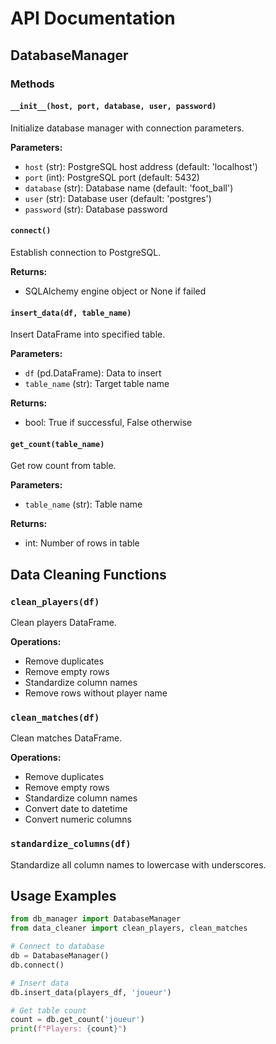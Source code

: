 # API Documentation

## DatabaseManager

### Methods

#### `__init__(host, port, database, user, password)`
Initialize database manager with connection parameters.

**Parameters:**
- `host` (str): PostgreSQL host address (default: 'localhost')
- `port` (int): PostgreSQL port (default: 5432)
- `database` (str): Database name (default: 'foot_ball')
- `user` (str): Database user (default: 'postgres')
- `password` (str): Database password

#### `connect()`
Establish connection to PostgreSQL.

**Returns:**
- SQLAlchemy engine object or None if failed

#### `insert_data(df, table_name)`
Insert DataFrame into specified table.

**Parameters:**
- `df` (pd.DataFrame): Data to insert
- `table_name` (str): Target table name

**Returns:**
- bool: True if successful, False otherwise

#### `get_count(table_name)`
Get row count from table.

**Parameters:**
- `table_name` (str): Table name

**Returns:**
- int: Number of rows in table

## Data Cleaning Functions

### `clean_players(df)`
Clean players DataFrame.

**Operations:**
- Remove duplicates
- Remove empty rows
- Standardize column names
- Remove rows without player name

### `clean_matches(df)`
Clean matches DataFrame.

**Operations:**
- Remove duplicates
- Remove empty rows
- Standardize column names
- Convert date to datetime
- Convert numeric columns

### `standardize_columns(df)`
Standardize all column names to lowercase with underscores.

## Usage Examples

```python
from db_manager import DatabaseManager
from data_cleaner import clean_players, clean_matches

# Connect to database
db = DatabaseManager()
db.connect()

# Insert data
db.insert_data(players_df, 'joueur')

# Get table count
count = db.get_count('joueur')
print(f"Players: {count}")
```
